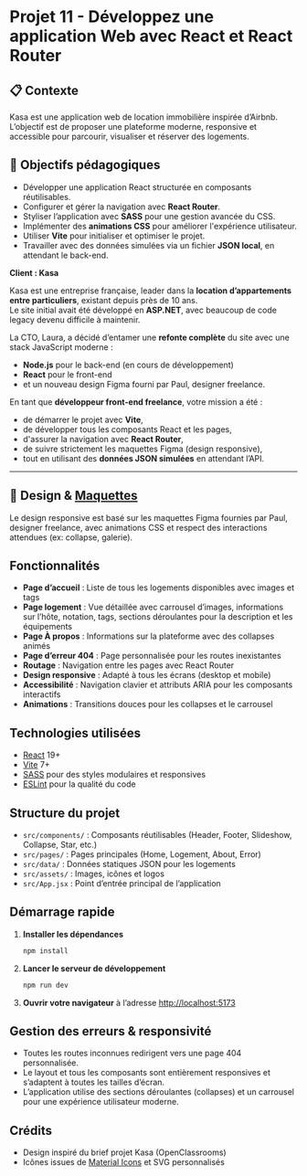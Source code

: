 # Projet 11 -  Développez une application Web avec React et React Router

## 📋 Contexte

Kasa est une application web de location immobilière inspirée d’Airbnb. L’objectif est de proposer une plateforme moderne, responsive et accessible pour parcourir, visualiser et réserver des logements.

## 🎯 Objectifs pédagogiques

- Développer une application React structurée en composants réutilisables.
- Configurer et gérer la navigation avec **React Router**.
- Styliser l’application avec **SASS** pour une gestion avancée du CSS.
- Implémenter des **animations CSS** pour améliorer l'expérience utilisateur.
- Utiliser **Vite** pour initialiser et optimiser le projet.
- Travailler avec des données simulées via un fichier **JSON local**, en attendant le back-end.

**Client : Kasa**

Kasa est une entreprise française, leader dans la **location d’appartements entre particuliers**, existant depuis près de 10 ans.  
Le site initial avait été développé en **ASP.NET**, avec beaucoup de code legacy devenu difficile à maintenir.

La CTO, Laura, a décidé d’entamer une **refonte complète** du site avec une stack JavaScript moderne :
- **Node.js** pour le back-end (en cours de développement)
- **React** pour le front-end
- et un nouveau design Figma fourni par Paul, designer freelance.

En tant que **développeur front-end freelance**, votre mission a été :
- de démarrer le projet avec **Vite**,
- de développer tous les composants React et les pages,
- d'assurer la navigation avec **React Router**,
- de suivre strictement les maquettes Figma (design responsive),
- tout en utilisant des **données JSON simulées** en attendant l’API.

---

## 🎨 Design & [Maquettes](https://www.figma.com/design/2BZEoBhyxt5IwZgRn0wGsL/Kasa_FR?node-id=4-3&t=KxOnTlPcxAY8ZtKR-0/)
Le design responsive est basé sur les maquettes Figma fournies par Paul, designer freelance, avec animations CSS et respect des interactions attendues (ex: collapse, galerie).




## Fonctionnalités

- **Page d’accueil** : Liste de tous les logements disponibles avec images et tags
- **Page logement** : Vue détaillée avec carrousel d’images, informations sur l’hôte, notation, tags, sections déroulantes pour la description et les équipements
- **Page À propos** : Informations sur la plateforme avec des collapses animés
- **Page d’erreur 404** : Page personnalisée pour les routes inexistantes
- **Routage** : Navigation entre les pages avec React Router
- **Design responsive** : Adapté à tous les écrans (desktop et mobile)
- **Accessibilité** : Navigation clavier et attributs ARIA pour les composants interactifs
- **Animations** : Transitions douces pour les collapses et le carrousel

## Technologies utilisées

- [React](https://react.dev/) 19+
- [Vite](https://vitejs.dev/) 7+
- [SASS](https://sass-lang.com/) pour des styles modulaires et responsives
- [ESLint](https://eslint.org/) pour la qualité du code

## Structure du projet

- `src/components/` : Composants réutilisables (Header, Footer, Slideshow, Collapse, Star, etc.)
- `src/pages/` : Pages principales (Home, Logement, About, Error)
- `src/data/` : Données statiques JSON pour les logements
- `src/assets/` : Images, icônes et logos
- `src/App.jsx` : Point d’entrée principal de l’application

## Démarrage rapide

1. **Installer les dépendances**
   ```bash
   npm install
   ```
2. **Lancer le serveur de développement**
   ```bash
   npm run dev
   ```
3. **Ouvrir votre navigateur** à l’adresse [http://localhost:5173](http://localhost:5173)

## Gestion des erreurs & responsivité

- Toutes les routes inconnues redirigent vers une page 404 personnalisée.
- Le layout et tous les composants sont entièrement responsives et s’adaptent à toutes les tailles d’écran.
- L’application utilise des sections déroulantes (collapses) et un carrousel pour une expérience utilisateur moderne.

## Crédits

- Design inspiré du brief projet Kasa (OpenClassrooms)
- Icônes issues de [Material Icons](https://fonts.google.com/icons) et SVG personnalisés
